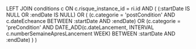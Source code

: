 LEFT JOIN conditions c ON c.risque_instance_id = ri.id
  AND (
    (:startDate IS NULL OR :endDate IS NULL)
    OR
    (
      (c.categorie = 'postCondition' AND c.dateEcheance BETWEEN :startDate AND :endDate)
      OR
      (c.categorie = 'preCondition' AND DATE_ADD(c.dateLancement, INTERVAL c.numberSemaineApresLancement WEEK) BETWEEN :startDate AND :endDate)
    )
  )
